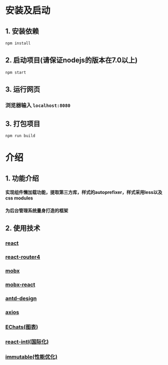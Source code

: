 # 安装及启动
## 1. 安装依赖 
`npm install`
## 2. 启动项目(请保证nodejs的版本在7.0以上)
`npm start`
## 3. 运行网页
### 浏览器输入 `localhost:8080`
## 3. 打包项目
`npm run build`
# 介绍
## 1. 功能介绍
#### 实现组件懒加载功能，提取第三方库，样式的autoprefixer，样式采用less以及css modules
#### 为后台管理系统量身打造的框架
## 2. 使用技术
### [react](https://facebook.github.io/react/)
### [react-router4](https://github.com/ReactTraining/react-router)
### [mobx](https://github.com/mobxjs/mobx)
### [mobx-react](https://github.com/mobxjs/mobx-react)
### [antd-design](https://ant.design/docs/react/introduce-cn)
### [axios](https://github.com/mzabriskie/axios)
### [EChats(图表)](https://echarts.baidu.com/)
### [react-intl(国际化)](https://www.npmjs.com/package/react-intl)
### [immutable(性能优化)](https://www.jianshu.com/p/0fa8c7456c15)